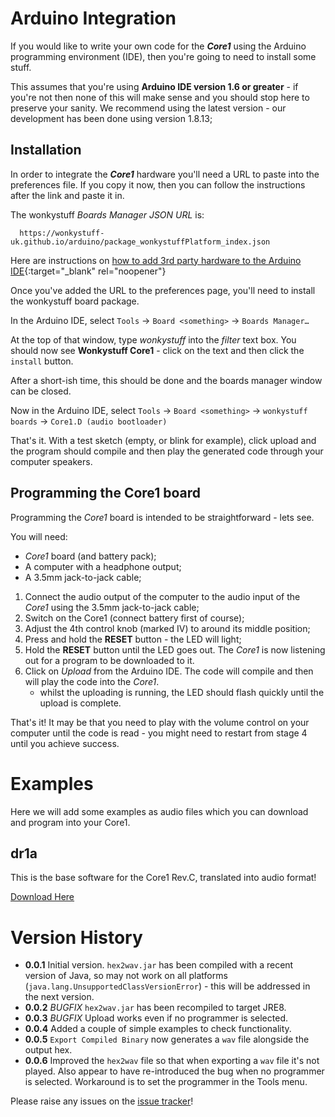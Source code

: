 # Arduino Integration

If you would like to write your own code for the _**Core1**_ using the
Arduino programming environment (IDE), then you're going to need
to install some stuff.

This assumes that you're using **Arduino IDE version 1.6 or greater** -
if you're not then none of this will make sense and you should stop here
to preserve your sanity. We recommend using the latest version - our development
has been done using version 1.8.13;

## Installation

In order to integrate the _**Core1**_ hardware you'll need a URL to paste into
the preferences file. If you copy it now, then you can follow the instructions
after the link and paste it in.

The wonkystuff _Boards Manager JSON URL_ is:

```
  https://wonkystuff-uk.github.io/arduino/package_wonkystuffPlatform_index.json
```

Here are instructions on [how to add 3rd party hardware to the Arduino IDE](https://support.arduino.cc/hc/en-us/articles/360016466340-How-to-add-3rd-party-hardware-in-the-Arduino-IDE){:target="_blank" rel="noopener"}

Once you've added the URL to the preferences page, you'll need to install
the wonkystuff board package.

In the Arduino IDE, select `Tools` -> `Board <something>` -> `Boards Manager…`

At the top of that window, type _wonkystuff_ into the _filter_ text box. You should
now see **Wonkystuff Core1** - click on the text and then click the `install` button.

After a short-ish time, this should be done and the boards manager window can be closed.

Now in the Arduino IDE, select `Tools` -> `Board <something>` -> `wonkystuff boards` -> `Core1.D (audio bootloader)`

That's it. With a test sketch (empty, or blink for example), click upload and the
program should compile and then play the generated code through your computer
speakers.

## Programming the Core1 board

Programming the _Core1_ board is intended to be straightforward - lets see.

You will need:

* _Core1_ board (and battery pack);
* A computer with a headphone output;
* A 3.5mm jack-to-jack cable;

1. Connect the audio output of the computer to the audio input of the _Core1_
   using the 3.5mm jack-to-jack cable;
1. Switch on the Core1 (connect battery first of course);
1. Adjust the 4th control knob (marked IV) to around its middle position;
1. Press and hold the **RESET** button - the LED will light;
1. Hold the **RESET** button until the LED goes out. The _Core1_ is now listening
   out for a program to be downloaded to it.
1. Click on _Upload_ from the Arduino IDE. The code will compile and then will
   play the code into the _Core1_.
   - whilst the uploading is running, the LED should flash quickly until the
     upload is complete.

That's it! It may be that you need to play with the volume control on your
computer until the code is read - you might need to restart from stage 4
until you achieve success.

# Examples

Here we will add some examples as audio files which you can download and program
into your Core1.

## dr1a

This is the base software for the Core1 Rev.C, translated into audio format!

[Download Here](./dr1a.ino.wav)

# Version History

* **0.0.1** Initial version. `hex2wav.jar` has been compiled with a recent version of Java, so may not work on all platforms (`java.lang.UnsupportedClassVersionError`) - this will be addressed in the next version.
* **0.0.2** _BUGFIX_ `hex2wav.jar` has been recompiled to target JRE8.
* **0.0.3** _BUGFIX_ Upload works even if no programmer is selected.
* **0.0.4** Added a couple of simple examples to check functionality.
* **0.0.5** `Export Compiled Binary` now generates a `wav` file alongside the output hex.
* **0.0.6** Improved the `hex2wav` file so that when exporting a `wav` file it's not
  played. Also appear to have re-introduced the bug when no programmer is selected.
  Workaround is to set the programmer in the Tools menu.

Please raise any issues on the [issue tracker](https://github.com/wonkystuff-uk/wonkystuff-uk.github.io/issues)!

